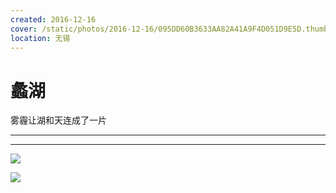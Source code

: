 ```yaml
---
created: 2016-12-16
cover: /static/photos/2016-12-16/095DD60B3633AA82A41A9F4D051D9E5D.thumb.png
location: 无锡
---
```


# 蠡湖

雾霾让湖和天连成了一片

---

---

![](/static/photos/2016-12-16/095DD60B3633AA82A41A9F4D051D9E5D.png)

![](/static/photos/2016-12-16/10711FEC11AEB8370FBE91D6C766F681.png)

